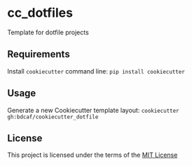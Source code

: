 cc_dotfiles
===========

Template for dotfile projects

Requirements
------------
Install `cookiecutter` command line: `pip install cookiecutter`    

Usage
-----
Generate a new Cookiecutter template layout: `cookiecutter gh:bdcaf/cookiecutter_dotfile`    

License
-------
This project is licensed under the terms of the [MIT License](/LICENSE)
